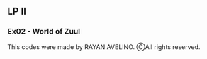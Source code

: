 ## LP II ##

### Ex02 - World of Zuul ###

This codes were made by RAYAN AVELINO. ⒸAll rights reserved.
